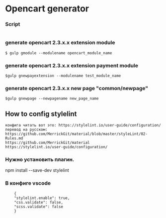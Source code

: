 # Opencart generator 

### Script
```
```
### generate opencart 2.3.x.x extension module
```
$ gulp gmodule --modulename opencart_module_name
```
### generate opencart 2.3.x.x extension payment module
```
$gulp gnewpayextension --modulename test_module_name
```
### generate opencart 2.3.x.x new page "common/newpage"
```
$gulp gnewpage --newpagename new_page_name
```

## How to config stylelint
```
конфига читать вот это: https://stylelint.io/user-guide/configuration/
перевод на русском: https://github.com/MerrickGit/material/blob/master/styleLint/02-Rules.md 
https://github.com/MerrickGit/material
https://stylelint.io/user-guide/configuration/
```
### Нужно установить плагин. 	
npm install --save-dev stylelint

### В конфиге vscode
```
	{
	"stylelint.enable": true,
	"css.validate": false,
	"scss.validate": false
	}
```